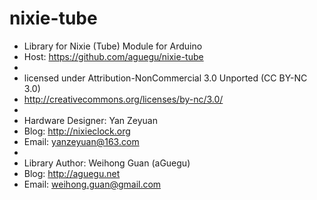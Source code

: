 nixie-tube
==========

 * Library for Nixie (Tube) Module for Arduino
 * Host: https://github.com/aguegu/nixie-tube
 *
 * licensed under Attribution-NonCommercial 3.0 Unported (CC BY-NC 3.0)
 * http://creativecommons.org/licenses/by-nc/3.0/
 *
 * Hardware Designer: Yan Zeyuan
 * Blog: http://nixieclock.org
 * Email: yanzeyuan@163.com
 *
 * Library Author: Weihong Guan (aGuegu)
 * Blog: http://aguegu.net
 * Email: weihong.guan@gmail.com




